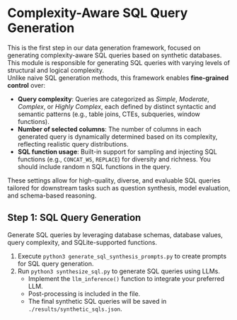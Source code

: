 # Complexity-Aware SQL Query Generation

This is the first step in our data generation framework, focused on generating complexity-aware SQL queries based on synthetic databases.
This module is responsible for generating SQL queries with varying levels of structural and logical complexity.  
Unlike naive SQL generation methods, this framework enables **fine-grained control** over:

- **Query complexity**: Queries are categorized as *Simple*, *Moderate*, *Complex*, or *Highly Complex*, each defined by distinct syntactic and semantic patterns (e.g., table joins, CTEs, subqueries, window functions).
- **Number of selected columns**: The number of columns in each generated query is dynamically determined based on its complexity, reflecting realistic query distributions.
- **SQL function usage**: Built-in support for sampling and injecting SQL functions (e.g., `CONCAT_WS`, `REPLACE`) for diversity and richness. You should include random n SQL functions in the query.

These settings allow for high-quality, diverse, and evaluable SQL queries tailored for downstream tasks such as question synthesis, model evaluation, and schema-based reasoning.


## Step 1: SQL Query Generation

Generate SQL queries by leveraging database schemas, database values, query complexity, and SQLite-supported functions.

1. Execute `python3 generate_sql_synthesis_prompts.py` to create prompts for SQL query generation.
2. Run `python3 synthesize_sql.py` to generate SQL queries using LLMs.
   - Implement the `llm_inference()` function to integrate your preferred LLM.
   - Post-processing is included in the file.
   - The final synthetic SQL queries will be saved in `./results/synthetic_sqls.json`.
